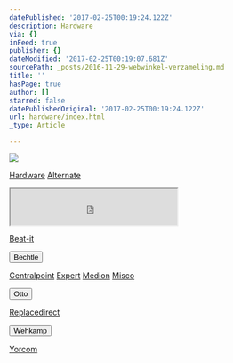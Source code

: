 ```yaml
---
datePublished: '2017-02-25T00:19:24.122Z'
description: Hardware
via: {}
inFeed: true
publisher: {}
dateModified: '2017-02-25T00:19:07.681Z'
sourcePath: _posts/2016-11-29-webwinkel-verzameling.md
title: ''
hasPage: true
author: []
starred: false
datePublishedOriginal: '2017-02-25T00:19:24.122Z'
url: hardware/index.html
_type: Article

---
```

![](https://the-grid-user-content.s3-us-west-2.amazonaws.com/dfe695bd-aa9b-42cf-ab7a-6a386efb1f3a.jpg)

[Hardware][0]
[Alternate][1]

<iframe src="https://the-grid.github.io/ed-userhtml/?g=eJw9z80OgjAMB_BXWXrwyFAQg1J8FFKhMOIYpDbZ6zvReOnHpb9_GzJOeERwqtvV2hhjRl5ZAilnwVtVe1fFOi-7Kq_PVdkdi-JSHbsDLdtNEIySTKwI3cNTeIIR9ghhHVfv1whtMy-TeUn_J3TOVGjgVPonSxY4Ef1H2E8u-HX2hfCr_bC9KTpdPJg4D-oQTkUJxvE8uZShysE8Vhk4BUtj-gQBjG0bS-0bEVpJrA" height="65" style=""></iframe>

[Beat-it][2]

<button data-role="cta" style="">Bechtle</button>

[Centralpoint][3]
[Expert][4]
[Medion][5]
[Misco][6]

<button data-role="cta" style="">Otto</button>

[Replacedirect][7]

<button data-role="cta" style="">Wehkamp</button>

[Yorcom][8]

[0]: https://thegrid.ai/nederlandse-webwinkels/software "Software"
[1]: http://www.alternate.nl/tt/?tt=904_12_133761_&r=%2F
[2]: http://www.beat-it.nl/
[3]: http://www.centralpoint.nl/tracker/index.php?tt=534_12_133761_&r=%2F
[4]: http://tc.tradetracker.net/?c=5515&m=202159&a=133761&r=&u=
[5]: http://tc.tradetracker.net/?c=3452&m=12&a=133761
[6]: https://www.misco.nl/
[7]: http://www.replacedirect.nl/page/startExternal/?tt=4825_12_133761_&r=%2F
[8]: https://www.yorcom.nl/